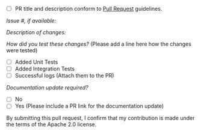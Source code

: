 - [ ] PR title and description conform to [Pull Request](https://github.com/aws-amplify/amplify-android/blob/main/CONTRIBUTING.md#pull-request-guidelines) guidelines.

*Issue #, if available:*

*Description of changes:*

*How did you test these changes?*
(Please add a line here how the changes were tested)

- [ ] Added Unit Tests
- [ ] Added Integration Tests
- [ ] Successful logs (Attach them to the PR)

*Documentation update required?*
- [ ] No
- [ ] Yes (Please include a PR link for the documentation update)

By submitting this pull request, I confirm that my contribution is made under the terms of the Apache 2.0 license.
